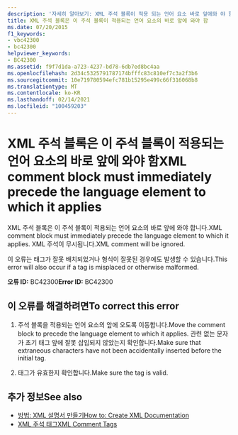 ```yaml
---
description: '자세히 알아보기: XML 주석 블록이 적용 되는 언어 요소 바로 앞에와 야 함'
title: XML 주석 블록은 이 주석 블록이 적용되는 언어 요소의 바로 앞에 와야 함
ms.date: 07/20/2015
f1_keywords:
- vbc42300
- bc42300
helpviewer_keywords:
- BC42300
ms.assetid: f9f7d1da-a723-4237-bd78-6db7ed8bc4aa
ms.openlocfilehash: 2d34c5325791787174bfffc83c810ef7c3a2f3b6
ms.sourcegitcommit: 10e719780594efc781b15295e499c66f316068b8
ms.translationtype: MT
ms.contentlocale: ko-KR
ms.lasthandoff: 02/14/2021
ms.locfileid: "100459203"
---
```

# <a name="xml-comment-block-must-immediately-precede-the-language-element-to-which-it-applies"></a><span data-ttu-id="dbe89-103">XML 주석 블록은 이 주석 블록이 적용되는 언어 요소의 바로 앞에 와야 함</span><span class="sxs-lookup"><span data-stu-id="dbe89-103">XML comment block must immediately precede the language element to which it applies</span></span>

<span data-ttu-id="dbe89-104">XML 주석 블록은 이 주석 블록이 적용되는 언어 요소의 바로 앞에 와야 합니다.</span><span class="sxs-lookup"><span data-stu-id="dbe89-104">XML comment block must immediately precede the language element to which it applies.</span></span> <span data-ttu-id="dbe89-105">XML 주석이 무시됩니다.</span><span class="sxs-lookup"><span data-stu-id="dbe89-105">XML comment will be ignored.</span></span>  
  
 <span data-ttu-id="dbe89-106">이 오류는 태그가 잘못 배치되었거나 형식이 잘못된 경우에도 발생할 수 있습니다.</span><span class="sxs-lookup"><span data-stu-id="dbe89-106">This error will also occur if a tag is misplaced or otherwise malformed.</span></span>  
  
 <span data-ttu-id="dbe89-107">**오류 ID:** BC42300</span><span class="sxs-lookup"><span data-stu-id="dbe89-107">**Error ID:** BC42300</span></span>  
  
## <a name="to-correct-this-error"></a><span data-ttu-id="dbe89-108">이 오류를 해결하려면</span><span class="sxs-lookup"><span data-stu-id="dbe89-108">To correct this error</span></span>  
  
1. <span data-ttu-id="dbe89-109">주석 블록을 적용되는 언어 요소의 앞에 오도록 이동합니다.</span><span class="sxs-lookup"><span data-stu-id="dbe89-109">Move the comment block to precede the language element to which it applies.</span></span> <span data-ttu-id="dbe89-110">관련 없는 문자가 초기 태그 앞에 잘못 삽입되지 않았는지 확인합니다.</span><span class="sxs-lookup"><span data-stu-id="dbe89-110">Make sure that extraneous characters have not been accidentally inserted before the initial tag.</span></span>  
  
2. <span data-ttu-id="dbe89-111">태그가 유효한지 확인합니다.</span><span class="sxs-lookup"><span data-stu-id="dbe89-111">Make sure the tag is valid.</span></span>  
  
## <a name="see-also"></a><span data-ttu-id="dbe89-112">추가 정보</span><span class="sxs-lookup"><span data-stu-id="dbe89-112">See also</span></span>

- [<span data-ttu-id="dbe89-113">방법: XML 설명서 만들기</span><span class="sxs-lookup"><span data-stu-id="dbe89-113">How to: Create XML Documentation</span></span>](../programming-guide/program-structure/how-to-create-xml-documentation.md)
- [<span data-ttu-id="dbe89-114">XML 주석 태그</span><span class="sxs-lookup"><span data-stu-id="dbe89-114">XML Comment Tags</span></span>](../language-reference/xmldoc/index.md)
